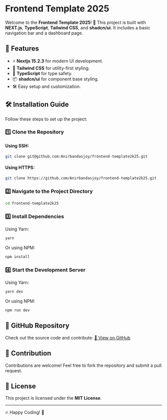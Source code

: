 # Frontend Template 2025

Welcome to the **Frontend Template 2025**! 🚀 This project is built with **NEXT.js**, **TypeScript**, **Tailwind CSS**, and **shadcn/ui**. It includes a basic navigation bar and a dashboard page.

## 📌 Features

- ⚡ **Nextjs 15.2.3** for modern UI development.
- 🎨 **Tailwind CSS** for utility-first styling.
- 🚀 **TypeScript** for type safety.
- 📦 **shadcn/ui** for component base styling.
- 🛠️ Easy setup and customization.

## 🛠️ Installation Guide

Follow these steps to set up the project:

### 1️⃣ Clone the Repository

#### Using SSH:

```bash
git clone git@github.com:Anirbandasjoy/frontend-template2k25.git
```

#### Using HTTPS:

```bash
git clone https://github.com/Anirbandasjoy/frontend-template2k25.git
```

### 2️⃣ Navigate to the Project Directory

```bash
cd frontend-template2k25
```

### 3️⃣ Install Dependencies

Using Yarn:

```bash
yarn
```

Or using NPM:

```bash
npm install
```

### 4️⃣ Start the Development Server

Using Yarn:

```bash
yarn dev
```

Or using NPM:

```bash
npm run dev
```

## 📎 GitHub Repository

Check out the source code and contribute:
[🔗 View on GitHub](https://github.com/Anirbandasjoy/frontend-template2k25)

## 🤝 Contribution

Contributions are welcome! Feel free to fork the repository and submit a pull request.

## 📄 License

This project is licensed under the **MIT License**.

---

🔥 Happy Coding! 🚀
